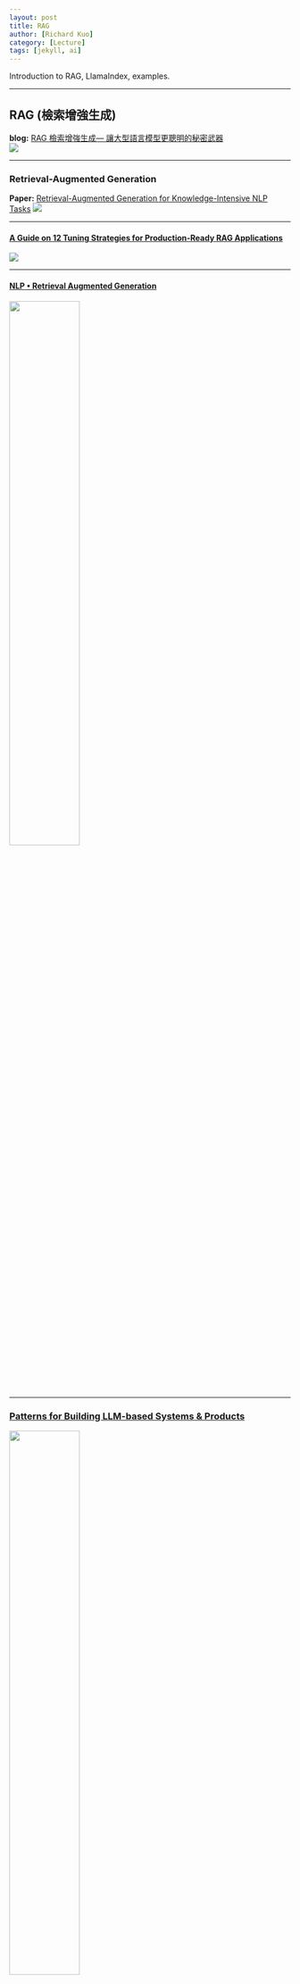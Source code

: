 ```yaml
---
layout: post
title: RAG
author: [Richard Kuo]
category: [Lecture]
tags: [jekyll, ai]
---
```


Introduction to RAG, LlamaIndex, examples.

---
## RAG (檢索增強生成)
**blog:** [RAG 檢索增強生成— 讓大型語言模型更聰明的秘密武器](https://blog.infuseai.io/rag-retrieval-augmented-generation-introduction-a5854cb6393e)<br>
![](https://blogs.mathworks.com/deep-learning/files/2024/01/rag.png)

---
### Retrieval-Augmented Generation
**Paper:** [Retrieval-Augmented Generation for Knowledge-Intensive NLP Tasks](https://arxiv.org/abs/2005.11401)
![](https://eugeneyan.com/assets/rag.jpg)

---
#### [A Guide on 12 Tuning Strategies for Production-Ready RAG Applications](https://towardsdatascience.com/a-guide-on-12-tuning-strategies-for-production-ready-rag-applications-7ca646833439#156e)
![](https://miro.medium.com/v2/resize:fit:720/format:webp/1*tT14GpYfEMSqCjnt2UQOGQ.png)

---
#### [NLP • Retrieval Augmented Generation](https://aman.ai/primers/ai/RAG/)
<p><img width="50%" height="50%" src="https://aman.ai/primers/ai/assets/RAG/4.png"></p>

---
### [Patterns for Building LLM-based Systems & Products](https://eugeneyan.com/writing/llm-patterns/)
<p><img width="50%" height="50%" src="https://eugeneyan.com/assets/llm-patterns-og.png"></p>

---
#### [Fusion-in-Decoder (FiD)](https://arxiv.org/abs/2007.01282)
![](https://eugeneyan.com/assets/fid.jpg)

---
#### [Retrieval-Enhanced Transformer (RETRO)](https://arxiv.org/abs/2112.04426)
![](https://eugeneyan.com/assets/retro.jpg)

---
#### [Internet-augmented LMs](https://arxiv.org/abs/2203.05115)
![](https://eugeneyan.com/assets/internet-llm.jpg)

---
#### [Overview of RAG for CodeT5+](https://arxiv.org/abs/2305.07922)
![](https://eugeneyan.com/assets/codet5.jpg)

---
#### [Hypothetical document embeddings (HyDE)](https://arxiv.org/abs/2212.10496)
![](https://eugeneyan.com/assets/hyde.jpg)

---
### LLM Embedder
**Paper:** [Retrieve Anything To Augment Large Language Models](https://arxiv.org/abs/2310.07554)<br>
**Code:** [https://github.com/FlagOpen/FlagEmbedding](https://github.com/FlagOpen/FlagEmbedding)<br>
**Kaggle:** [https://www.kaggle.com/code/rkuo2000/llm-flagembedding](https://www.kaggle.com/code/rkuo2000/llm-flagembedding)<br>
![](https://substackcdn.com/image/fetch/w_1456,c_limit,f_webp,q_auto:good,fl_progressive:steep/https%3A%2F%2Fsubstack-post-media.s3.amazonaws.com%2Fpublic%2Fimages%2F2a4e4265-7dab-4c5d-b14f-5dfd1b270e75_746x735.png)
![](https://github.com/FlagOpen/FlagEmbedding/raw/master/FlagEmbedding/llm_embedder/imgs/llm-embedder.png)

---
### LM-Cocktail
**Paper:** [LM-Cocktail: Resilient Tuning of Language Models via Model Merging](https://arxiv.org/abs/2311.13534)<br>
**Code:** [https://github.com/FlagOpen/FlagEmbedding/tree/master/LM_Cocktail](https://github.com/FlagOpen/FlagEmbedding/tree/master/LM_Cocktail)<br>

---
### EAGLE-LLM
3X faster for LLM<br>
**Blog:** [EAGLE: Lossless Acceleration of LLM Decoding by Feature Extrapolation](https://sites.google.com/view/eagle-llm)<br>
**Code:** [https://github.com/SafeAILab/EAGLE](https://github.com/SafeAILab/EAGLE)<br>
**Kaggle:** [https://www.kaggle.com/code/rkuo2000/eagle-llm](https://www.kaggle.com/code/rkuo2000/eagle-llm)<br>

---
### Purple Llama CyberSecEval
**Paper:** [Purple Llama CyberSecEval: A Secure Coding Benchmark for Language Models](https://arxiv.org/abs/2312.04724)<br>
**Code:** [CybersecurityBenchmarks](https://github.com/facebookresearch/PurpleLlama/tree/main/CybersecurityBenchmarks)<br>
[meta-llama/LlamaGuard-7b](https://huggingface.co/meta-llama/LlamaGuard-7b)<br>
<table>
<tr><th>           </th><th>Our Test Set (Prompt)</th><th>OpenAI Mod</th><th>ToxicChat</th><th>Our Test Set (Response)</th></tr>
<tr><td>Llama-Guard</td><td>0.945</td><td>0.847</td><td>0.626</td><td>0.953</td></tr>
<tr><td>OpenAI API</td><td>	0.764</td><td>0.856</td><td>0.588</td><td>0.769</td></tr>
<tr><td>Perspective API</td><td>0.728</td><td>0.787</td><td>0.532</td><td>0.699</td></tr>
</table>

---
## GraphRAG
**Blog:** [從 RAG 到 GraphRAG：透過圖譜節點關係增強回應精確度](https://idataagent.com/2024/05/06/from-rag-to-graphrag-enhance-response-accuracy-through-graph-node-relationships/)<br>
![](https://miro.medium.com/v2/resize:fit:786/format:webp/0*22VVg9YOaqHLRJ0-)

**Blog:** [GraphRAG: Unlocking LLM discovery on narrative private data)](https://www.microsoft.com/en-us/research/blog/graphrag-unlocking-llm-discovery-on-narrative-private-data/)<br>

**Paper:** [From Local to Global: A Graph RAG Approach to Query-Focused Summarization](https://arxiv.org/pdf/2404.16130)<br>
**Code:** <br>
* [GraphRAG Accelerator](https://github.com/Azure-Samples/graphrag-accelerator)
* [GraphRAG Library](https://github.com/microsoft/graphrag)

---
### HippoRAG
**Paper:** [HippoRAG: Neurobiologically Inspired Long-Term Memory for Large Language Models](https://arxiv.org/abs/2405.14831)<br>
**Code:** [https://github.com/OSU-NLP-Group/HippoRAG](https://github.com/OSU-NLP-Group/HippoRAG)<br>
![](https://github.com/OSU-NLP-Group/HippoRAG/raw/main/images/hook_figure.png)

---
### [Contextual Retrieval RAG](https://www.anthropic.com/news/contextual-retrieval)
[Anthropic Prompt Caching](https://github.com/anthropics/anthropic-cookbook/blob/main/misc/prompt_caching.ipynb)<br>

#### Standard RAG
![](https://www.anthropic.com/_next/image?url=https%3A%2F%2Fwww-cdn.anthropic.com%2Fimages%2F4zrzovbb%2Fwebsite%2F45603646e979c62349ce27744a940abf30200d57-3840x2160.png&w=3840&q=75)
#### Contextual Retrieval RAG
![](https://www.anthropic.com/_next/image?url=https%3A%2F%2Fwww-cdn.anthropic.com%2Fimages%2F4zrzovbb%2Fwebsite%2F2496e7c6fedd7ffaa043895c23a4089638b0c21b-3840x2160.png&w=3840&q=75)
![](https://www.anthropic.com/_next/image?url=https%3A%2F%2Fwww-cdn.anthropic.com%2Fimages%2F4zrzovbb%2Fwebsite%2F8f82c6175a64442ceff4334b54fac2ab3436a1d1-3840x2160.png&w=3840&q=75)

**Blog:** [Implementing Contextual Retrieval in RAG pipeline](https://medium.com/the-ai-forum/implementing-contextual-retrieval-in-rag-pipeline-8f1bc7cbd5e0)<br>

---
## Frameworks

### [LlamaIndex](https://www.llamaindex.ai/)
**Code:** [https://github.com/run-llama/llama_index](https://github.com/run-llama/llama_index)<br>
**Docs:** [](https://docs.llamaindex.ai/en/stable/)<br>
![](https://docs.llamaindex.ai/en/stable/_static/getting_started/basic_rag.png)
```
import os

os.environ["REPLICATE_API_TOKEN"] = "YOUR_REPLICATE_API_TOKEN"

from llama_index.core import Settings, VectorStoreIndex, SimpleDirectoryReader
from llama_index.embeddings.huggingface import HuggingFaceEmbedding
from llama_index.llms.replicate import Replicate
from transformers import AutoTokenizer

# set the LLM
llama2_7b_chat = "meta/llama-2-7b-chat:8e6975e5ed6174911a6ff3d60540dfd4844201974602551e10e9e87ab143d81e"
Settings.llm = Replicate(
    model=llama2_7b_chat,
    temperature=0.01,
    additional_kwargs={"top_p": 1, "max_new_tokens": 300},
)

# set tokenizer to match LLM
Settings.tokenizer = AutoTokenizer.from_pretrained(
    "NousResearch/Llama-2-7b-chat-hf"
)

# set the embed model
Settings.embed_model = HuggingFaceEmbedding(
    model_name="BAAI/bge-small-en-v1.5"
)

documents = SimpleDirectoryReader("YOUR_DATA_DIRECTORY").load_data()
index = VectorStoreIndex.from_documents(
    documents,
)
```
```
query_engine = index.as_query_engine()
query_engine.query("YOUR_QUESTION")
```
By default, data is stored in-memory. To persist to disk (under ./storage):<br>
```
index.storage_context.persist()
```

**Kaggle:** [https://www.kaggle.com/code/rkuo2000/llm-llamaindex](https://www.kaggle.com/code/rkuo2000/llm-llamaindex)

---
## Applications

### [RAG using LlamaIndex framework to build a simple chatbot, to Q&A a bunch of documents](https://abvijaykumar.medium.com/prompt-engineering-retrieval-augmented-generation-rag-cd63cdc6b00)
![](https://miro.medium.com/v2/resize:fit:720/format:webp/1*PL-HZqYOdczK4PoZjEPlKQ.png)

---
### [RAG with MATLAB](https://blogs.mathworks.com/deep-learning/2024/01/22/large-language-models-with-matlab/)
![](https://blogs.mathworks.com/deep-learning/files/2024/01/LLMs_recording.gif)

---
### [Building RAG-based LLM Applications for Production](https://www.anyscale.com/blog/a-comprehensive-guide-for-building-rag-based-llm-applications-part-1)
**[https://github.com/ray-project/llm-applications/blob/main/notebooks/rag.ipynb](https://github.com/ray-project/llm-applications/blob/main/notebooks/rag.ipynb)**<br>
(1)將外部文件做分塊(chunking)再分詞(tokenize)轉成token<br>
(2)利用嵌入模型，將token做嵌入(embeds)運算，轉成向量，儲存至向量資料庫(Vector Database)並索引(Indexes)<br>
(3)用戶提出問題，向量資料庫將問題字串轉成向量(利用前一個步驟的嵌入模型)，再透過餘弦(Cosine)相似度或歐氏距離演算法來搜尋資料庫裡的近似資料<br>
(4)將用戶的問題、資料庫查詢結果一起放進Prompt(提示)，交由LLM推理出最終答案<br>
以上是基本的RAG流程，利用Langchain或LlamaIndex或Haystack之類的應用程式開發框架，大概用不到一百行的程式碼就能做掉(含LLM的裝載)。<br>

Anyscale剛剛發布的一篇精彩好文，裡頭介紹了很多提升RAG成效的高段技巧，內容包括：<br>
🚀從頭開始建構基於RAG的LLM應用程式。<br>
🚀 在具有不同運算資源的多個工作人員之間擴展主要工作負載（載入、分塊、嵌入、索引、服務等）。<br>
🚀評估應用程式的不同配置，以最佳化每個元件（例如retrieval_score）和整體效能（quality_score）。<br>
🚀 透過開源和閉源LLM實作混合代理路由方法，以建立效能最佳且最具成本效益的應用程式。<br>
🚀以高擴展性與高可用性的方式為應用程式提供服務。<br>
🚀了解微調、提示工程、詞彙搜尋(lexical search)、重新排名、資料飛輪(data flywheel)等方法如何影響應用程式的效能。<br>

---
### CRAG
**Paper:** [Corrective Retrieval Augmented Generation](https://arxiv.org/abs/2401.15884)<br>
**Blog:** [CRAG: 檢索增強生成的糾錯機制 - 提升大型語言模型問答精確度](https://ithelp.ithome.com.tw/articles/10348884)<br>
![](https://i.imgur.com/oWhiZHb.png)
**Code:** [https://github.com/HuskyInSalt/CRAG](https://github.com/HuskyInSalt/CRAG)<br>

---
### TAG (Table-Augmented Generation)
**Blog:** [Goodbye, Text2SQL: Why Table-Augmented Generation (TAG) is the Future of AI-Driven Data Queries!](https://ai.plainenglish.io/goodbye-text2sql-why-table-augmented-generation-tag-is-the-future-of-ai-driven-data-queries-892e24e06922)<br>
**Code:** [https://github.com/TAG-Research/TAG-Bench](https://github.com/TAG-Research/TAG-Bench)<br>
![](https://github.com/TAG-Research/TAG-Bench/raw/main/assets/tag.png)

---
### Groq(Llava) + Qwen2-VL 
**Blog:** [Implement Multimodal RAG with ColPali and Vision Language Model Groq(Llava) and Qwen2-VL](https://medium.com/the-ai-forum/implement-multimodal-rag-with-colpali-and-vision-language-model-groq-llava-and-qwen2-vl-5c113b8c08fd)<br>
![](https://miro.medium.com/v2/resize:fit:720/format:webp/0*zTJq5b3EKPk_Qq29.png)

---
### MemoRAG
**paaper:** [MemoRAG: Moving towards Next-Gen RAG Via Memory-Inspired Knowledge Discovery
](https://arxiv.org/abs/2409.05591)<br>
**Code:** [https://github.com/qhjqhj00/MemoRAG](https://github.com/qhjqhj00/MemoRAG)<br>
![](https://github.com/qhjqhj00/MemoRAG/raw/main/asset/tech_case.jpg)

<iframe width="677" height="366" src="https://www.youtube.com/embed/Nr3XWcGzeSg" title="&quot;I want RAG to remember everything about my private knowledge locally&quot; - Here&#39;s How." frameborder="0" allow="accelerometer; autoplay; clipboard-write; encrypted-media; gyroscope; picture-in-picture; web-share" referrerpolicy="strict-origin-when-cross-origin" allowfullscreen></iframe>

<br>
<br>

*This site was last updated {{ site.time | date: "%B %d, %Y" }}.*

